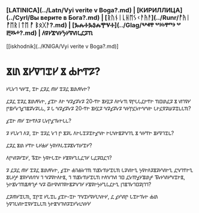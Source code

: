 ### [LATINICA](../Latn/Vyi verite v Boga?.md) | [КИРИЛЛИЦА](../Cyrl/Вы верите в Бога?.md) | [ᚱᚢᚾᛁᚳᚺᛖᛊᚲᚨᚤᚨ](../Runr/ᚡᚤᛁ ᚡᛖᚱᛁᛏᛖ ᚡ ᛒᛟᚷᚨ?.md) | [ⰃⰎⰀⰃⰑⰎⰉⰜⰀ](../Glag/Ⰲⱏⰹ ⰲⰵⱃⰹⱅⰵ ⰲ Ⰱⱁⰳⰰ?.md) | 𐍓𐍠𐍔𐍮𐍝𐍔𐍟𐍔𐍠𐍜𐍡𐍚𐍐𐍴
[[iskhodnik](../KNIGA/Vyi verite v Boga?.md)]

#  𐍮𐍨 𐍮𐍔𐍠𐍙𐍢𐍔 𐍮 𐍑𐍞𐍒𐍐?

𐍔𐍡𐍛𐍙 𐍝𐍔𐍢, 𐍢𐍞 𐍚𐍐𐍚 𐍕𐍔 𐍢𐍐𐍚 𐍮𐍨𐍥𐍛𐍞? 

𐍚𐍐𐍚 𐍢𐍐𐍚 𐍮𐍨𐍥𐍛𐍞, 𐍤𐍢𐍞 𐍓𐍞 𐍝𐍐𐍤𐍐𐍛𐍐 20‐𐍒𐍞 𐍮𐍔𐍚𐍐 𐍓𐍞𐍛𐍴 𐍠𐍣𐍡𐍡𐍚𐍞𐍒𐍞 𐍴𐍗𐍨𐍚𐍐 𐍮 𐍜𐍙𐍠𐍔 𐍣𐍮𐍔𐍛𐍙𐍤𐍙𐍮𐍐𐍛𐍐𐍡𐍰, 𐍐 𐍡 𐍝𐍐𐍤𐍐𐍛𐍐 20‐𐍒𐍞 𐍮𐍔𐍚𐍐 𐍝𐍐𐍤𐍐𐍛𐍐 𐍝𐍔𐍣𐍚𐍛𐍞𐍝𐍝𐍞 𐍡𐍞𐍚𐍠𐍐𐍦𐍐𐍢𐍰𐍡𐍴?

𐍤𐍢𐍞 𐍕𐍔 𐍢𐍞𐍒𐍓𐍐 𐍡𐍛𐍣𐍤𐍙𐍛𐍞𐍡𐍰?

𐍐 𐍔𐍡𐍛𐍙 𐍓𐍐, 𐍢𐍞 𐍢𐍐𐍚 𐍛𐍙 𐍣 𐍮𐍐𐍡 𐍓𐍞𐍡𐍢𐍐𐍢𐍞𐍤𐍝𐍞 𐍞𐍡𐍝𐍞𐍮𐍐𐍝𐍙𐍧 𐍮 𐍝𐍔𐍒𐍞 𐍮𐍔𐍠𐍙𐍢𐍰?

𐍚𐍐𐍚 𐍮𐍨 𐍔𐍒𐍞 𐍡𐍔𐍑𐍔 𐍟𐍠𐍔𐍓𐍡𐍢𐍐𐍮𐍛𐍴𐍔𐍢𐍔?

𐍓𐍣𐍜𐍐𐍔𐍢𐍔, 𐍱𐍢𐍞 𐍟𐍠𐍞𐍡𐍢𐍞 𐍔𐍮𐍠𐍔𐍧𐍡𐍚𐍙𐍔 𐍡𐍚𐍐𐍗𐍚𐍙?

𐍐 𐍚𐍐𐍚 𐍕𐍔 𐍢𐍐𐍚 𐍮𐍨𐍥𐍛𐍞, 𐍤𐍢𐍞 𐍑𐍙𐍑𐍛𐍙𐍴 𐍴𐍮𐍛𐍴𐍔𐍢𐍡𐍴 𐍡𐍐𐍜𐍞𐍧 𐍟𐍠𐍞𐍓𐍐𐍮𐍐𐍔𐍜𐍞𐍧 𐍚𐍝𐍙𐍒𐍞𐍧 𐍮𐍡𐍔𐍬 𐍮𐍠𐍔𐍜𐍩𐍝 𐍙 𐍝𐍐𐍠𐍞𐍓𐍞𐍮, 𐍙 𐍴𐍮𐍛𐍴𐍔𐍢𐍡𐍴 𐍞𐍓𐍝𐍙𐍜 𐍙𐍗 𐍚𐍛𐍳𐍤𐍔𐍮𐍨𐍬 𐍱𐍛𐍔𐍜𐍔𐍝𐍢𐍞𐍮, 𐍟𐍞𐍮𐍛𐍙𐍴𐍮𐍥𐍙𐍬 𐍝𐍐 𐍫𐍞𐍠𐍜𐍙𐍠𐍞𐍮𐍐𐍝𐍙𐍔 𐍔𐍮𐍠𐍞𐍟𐍔𐍧𐍡𐍚𐍞𐍧 𐍭𐍙𐍮𐍙𐍛𐍙𐍗𐍐𐍭𐍙𐍙?

𐍚𐍐𐍕𐍔𐍢𐍡𐍴, 𐍢𐍣𐍢 𐍔𐍡𐍢𐍰 𐍤𐍢𐍞‐𐍢𐍞 𐍙𐍝𐍢𐍔𐍠𐍔𐍡𐍝𐍞𐍔, 𐍚 𐍤𐍔𐍜𐍣 𐍡𐍢𐍞𐍙𐍛𐍞 𐍑𐍨 𐍟𐍠𐍙𐍡𐍜𐍞𐍢𐍠𐍔𐍢𐍰𐍡𐍴 𐍟𐍞𐍮𐍝𐍙𐍜𐍐𐍢𐍔𐍛𐍰𐍝𐍔𐍔


